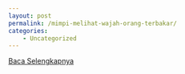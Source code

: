 ```yaml
---
layout: post
permalink: /mimpi-melihat-wajah-orang-terbakar/
categories:
    - Uncategorized
---
```


[Baca Selengkapnya](/04)